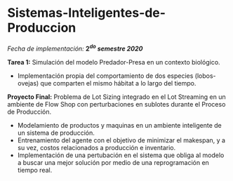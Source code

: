 # Sistemas-Inteligentes-de-Produccion

_Fecha de implementación:_ **$2^{do}$ _semestre 2020_**

**Tarea 1:** Simulación del modelo Predador-Presa en un contexto biológico.
- Implementación propia del comportamiento de dos especies (lobos-ovejas) que comparten el mismo hábitat a lo largo del tiempo.

**Proyecto Final:** Problema de Lot Sizing integrado en el Lot Streaming en un ambiente de Flow Shop con perturbaciones en sublotes durante el Proceso de Producción.
- Modelamiento de productos y maquinas en un ambiente inteligente de un sistema de producción.
- Entrenamiento del agente con el objetivo de minimizar el makespan, y a su vez, costos relacionados a producción e inventario.
- Implementación de una pertubación en el sistema que obliga al modelo a buscar una mejor solución por medio de una reprogramación en tiempo real.

